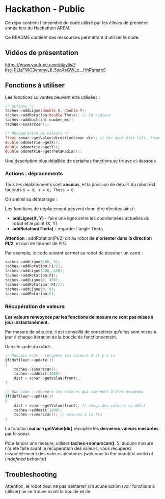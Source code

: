 # Hackathon - Public

Ce repo contient l'ensemble du code utilisé par les élèves de première année lors du Hackathon AREM. 

Ce README contient des ressources permettant d'utiliser le code.

## Vidéos de présentation 

https://www.youtube.com/playlist?list=PLIzFWC3vmmyL8_5sqXsGWLc__HhRqmanS

## Fonctions à utiliser

Les fonctions suivantes peuvent être utilisées :
```cpp
/* Actions */
taches->addLigne(double X, double Y);
taches->addRotation(double Theta); // En radians
taches->addWait(int number_ms); 
taches->sonarscan();

/* Récupération de valeurs */
float sonar->getValue(directionSonar dir); // dir peut être left, front ou right 
double odometrie->getX(); 
double odometrie->getY(); 
double odometrie->getThetaRadian(); 
```

Une description plus détaillée de certaines fonctions se trouve ci-dessous

### Actions : déplacements

Tous les déplacements sont **absolus**, et la posision de départ du robot est toujours `X = 0; Y = 0; Theta = 0`.

On a ainsi au démarrage :

Les fonctions de déplacement peuvent donc être décrites ainsi :
- **addLigne(X, Y)** - faire une ligne entre les coordonnées actuelles du robot et le point (X, Y)
- **addRotation(Theta)** - regarder l'angle Theta

**Attention** : addRotation(PI/2) dit au robot de **s'orienter dans la direction PI/2**, et non de tourner de PI/2

Par exemple, le code suivant permet au robot de dessiner un carré :
```cpp
taches->addLigne(400, 0);
taches->addRotation(PI/2);
taches->addLigne(400, 400);
taches->addRotation(PI);
taches->addLigne(0, 400);
taches->addRotation(-PI/2);
taches->addLigne(0, 0);
taches->addRotation(0);
```
### Récupération de valeurs

**Les valeurs renvoyées par les fonctions de mesure ne sont pas mises à jour instantanément.** 

Par mesure de sécurité, il est conseillé de considérer qu'elles sont mises à jour à chaque itération de la boucle de fonctionnement.

Dans le code du robot :
```cpp
// Mauvais code : récupère les valeurs d'il y a 1s
if(defileur->update()) 
{
    taches->sonarscan();
    taches->addWait(1000); 
    dist = sonar->getValue(front);
}

// Bon code : récupère les valeurs qui viennent d'être mesurées
if(defileur->update()) 
{
    dist = sonar->getValue(front); // récup des valeurs au début
    taches->addWait(1000); 
    taches->sonarscan(); // mesures à la fin
}
```

La fonction **sonar->getValue(dir)** récupère les **dernières valeurs mesurées** par le sonar.

Pour lancer une mesure, utiliser **taches->sonarscan()**. Si aucune mesure n'a été faite avant la récupération des valeurs, vous récupérez essentiellement des valeurs aléatoires (welcome to the beautiful world of *undefined behavior*).

## Troubleshooting

Attention, le robot peut ne pas démarrer si aucune action (voir fonctions à utiliser) ne se trouve avant la boucle while
